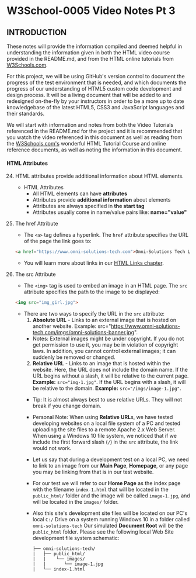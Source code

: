 # W3School-0005 Video Notes Pt 3


## INTRODUCTION

These notes will provide the information compiled and deemed helpful in understanding the information given in both the HTML video course provided in the README.md, and from the HTML online tutorials from [W3Schools.com](https://www.w3schools.com/).

For this project, we will be using GitHub's version control to document the progress of the test environment that is needed, and which documents the progress of our understanding of HTML5 custom code development and design process. It will be a living document that will be added to and redesigned on-the-fly by your instructors in order to be a more up to date knowledgebase of the latest HTML5, CSS3 and JavaScript languages and their standards.

We will start with information and notes from both the Video Tutorials referenced in the README.md for the project and it is recommended that you watch the video referenced in this document as well as reading from the [W3Schools.com's](https://www.w3schools.com/) wonderful HTML Tutorial Course and online reference documents, as well as noting the information in this document.


#### HTML Attributes

24. HTML attributes provide additional information about HTML elements.
	* HTML Attributes
		* All HTML elements can have **attributes**
		* Attributes provide **additional information** about elements
		* Attributes are always specified in **the start tag**
		* Attributes usually come in name/value pairs like: **name="value"**

26. The href Attribute
	* The `<a>` tag defines a hyperlink. The `href` attribute specifies the URL of the page the link goes to:
	```html
	<a href="https://www.omni-solutions-tech.com">Omni-Solutions Tech Link</a>
	```
	* You will learn more about links in our [HTML Links chapter](https://www.w3schools.com/html/html_links.asp).

27. The src Attribute
	* The `<img>` tag is used to embed an image in an HTML page. The `src` attribute specifies the path to the image to be displayed:
	```html
	<img src="img_girl.jpg">
	```
	* There are two ways to specify the URL in the `src` attribute:
		1. **Absolute URL** - Links to an external image that is hosted on another website. Example: src="https://www.omni-solutions-tech.com/imgs/omni-solutions-banner.jpg".
		* Notes: External images might be under copyright. If you do not get permission to use it, you may be in violation of copyright laws. In addition, you cannot control external images; it can suddenly be removed or changed.
		2. **Relative URL** - Links to an image that is hosted within the website. Here, the URL does not include the domain name. If the URL begins without a slash, it will be relative to the current page. **Example:** `src="img-1.jpg"`. If the URL begins with a slash, it will be relative to the domain. **Example:** `src="/imgs/image-1.jpg"`.
		* Tip: It is almost always best to use relative URLs. They will not break if you change domain.

		* Personal Note: When using **Relative URL**s, we have tested developing websites on a local file system of a PC and tested uploading the site files to a remote Apache 2.x Web Server. When using a Windows 10 file system, we  noticed that if we include the first forward slash (`/`) in the `src` attribute, the link would not work.
		* Let us say that during a development test on a local PC, we need to link to an image from our **Main Page**, **Homepage**, or any page you may be linking from that is in our test website.
		* For our test we will refer to our **Home Page** as the index page with the filename `index-1.html` that will be located in the `public_html/` folder and the image will be called `image-1.jpg`, and will be located in the `images/` folder.
		* Also this site's development site files will be located on our PC's local `C:/` Drive on a system running Windows 10 in a folder called `omni-solutions-tech` Our simulated **Document Root** will be the `public_html` folder. Please see the following local Web Site development file system schematic:
			```
			├── omni-solutions-tech/
			|   ├── public_html/
			|   |    └── images/
			|   |       └── image-1.jpg
			|   └── index-1.html
			```
